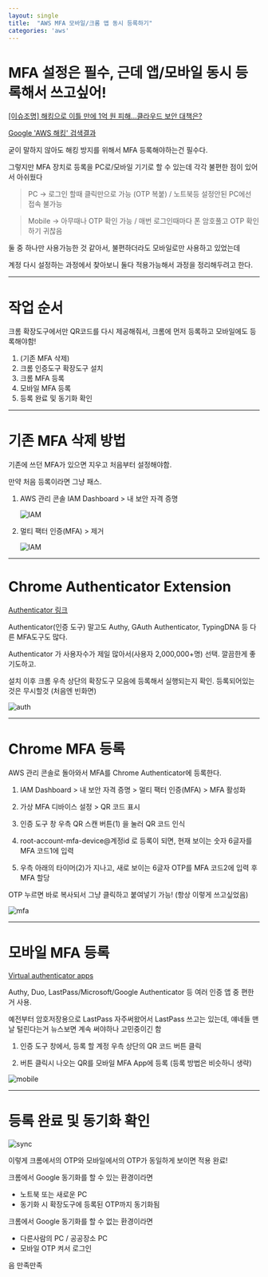 ```yaml
---
layout: single
title:  "AWS MFA 모바일/크롬 앱 동시 등록하기"
categories: 'aws'
---
```


# MFA 설정은 필수, 근데 앱/모바일 동시 등록해서 쓰고싶어!

[[이슈조명] 해킹으로 이틀 만에 1억 원 피해...클라우드 보안 대책은?](http://www.itdaily.kr/news/articleView.html?idxno=207832)

[Google 'AWS 해킹' 검색결과](https://www.google.com/search?q=aws+%ED%95%B4%ED%82%B9)

굳이 말하지 않아도 해킹 방지를 위해서 MFA 등록해야하는건 필수다.

그렇지만 MFA 장치로 등록을 PC로/모바일 기기로 할 수 있는데 각각 불편한 점이 있어서 아쉬웠다

> PC -> 로그인 할때 클릭만으로 가능 (OTP 복붙) / 노트북등 설정안된 PC에선 접속 불가능

> Mobile -> 아무때나 OTP 확인 가능 / 매번 로그인때마다 폰 암호풀고 OTP 확인하기 귀찮음

둘 중 하나만 사용가능한 것 같아서, 불편하더라도 모바일로만 사용하고 있었는데

계정 다시 설정하는 과정에서 찾아보니 둘다 적용가능해서 과정을 정리해두려고 한다.

---

# 작업 순서

크롬 확장도구에서만 QR코드를 다시 제공해줘서, 크롬에 먼저 등록하고 모바일에도 등록해야함!

1. (기존 MFA 삭제)
2. 크롬 인증도구 확장도구 설치
3. 크롬 MFA 등록
4. 모바일 MFA 등록
5. 등록 완료 및 동기화 확인

---

# 기존 MFA 삭제 방법

기존에 쓰던 MFA가 있으면 지우고 처음부터 설정해야함. 

만약 처음 등록이라면 그냥 패스. 

1. AWS 관리 콘솔 IAM Dashboard > 내 보안 자격 증명

    ![IAM](/assets/images/mfa01.png)

2. 멀티 팩터 인증(MFA) > 제거 

    ![IAM](/assets/images/mfa02.png)

---

# Chrome Authenticator Extension

[Authenticator 링크](https://chrome.google.com/webstore/detail/authenticator/bhghoamapcdpbohphigoooaddinpkbai)

Authenticator(인증 도구) 말고도 Authy, GAuth Authenticator, TypingDNA 등 다른 MFA도구도 많다.

Authenticator 가 사용자수가 제일 많아서(사용자 2,000,000+명) 선택. 깔끔한게 좋기도하고.

설치 이후 크롬 우측 상단의 확장도구 모음에 등록해서 실행되는지 확인. 등록되어있는것은 무시할것 (처음엔 빈화면)

![auth](/assets/images/mfa03.png)

---

# Chrome MFA 등록

AWS 관리 콘솔로 돌아와서 MFA를 Chrome Authenticator에 등록한다.

1. IAM Dashboard > 내 보안 자격 증명 > 멀티 팩터 인증(MFA) > MFA 활성화

2. 가상 MFA 디바이스 설정 > QR 코드 표시

3. 인증 도구 창 우측 QR 스캔 버튼(1) 을 눌러 QR 코드 인식

4. root-account-mfa-device@계정id 로 등록이 되면, 현재 보이는 숫자 6글자를 MFA 코드1에 입력

5. 우측 아래의 타이머(2)가 지나고, 새로 보이는 6글자 OTP를 MFA 코드2에 입력 후 MFA 할당

OTP 누르면 바로 복사되서 그냥 클릭하고 붙여넣기 가능! (항상 이렇게 쓰고싶었음)

![mfa](/assets/images/mfa04.png)

---

# 모바일 MFA 등록

[Virtual authenticator apps](https://aws.amazon.com/ko/iam/features/mfa/)

Authy, Duo, LastPass/Microsoft/Google Authenticator 등 여러 인증 앱 중 편한거 사용.

예전부터 암호저장용으로 LastPass 자주써왔어서 LastPass 쓰고는 있는데, 얘네들 맨날 털린다는거 뉴스보면 계속 써야하나 고민중이긴 함

1. 인증 도구 창에서, 등록 할 계정 우측 상단의 QR 코드 버튼 클릭

2. 버튼 클릭시 나오는 QR를 모바일 MFA App에 등록 (등록 방법은 비슷하니 생략)

![mobile](/assets/images/mfa05.png)

---

# 등록 완료 및 동기화 확인

![sync](/assets/images/mfa06.png)

이렇게 크롬에서의 OTP와 모바일에서의 OTP가 동일하게 보이면 적용 완료!

크롬에서 Google 동기화를 할 수 있는 환경이라면
- 노트북 또는 새로운 PC
- 동기화 시 확장도구에 등록된 OTP까지 동기화됨 

크롬에서 Google 동기화를 할 수 없는 환경이라면
- 다른사람의 PC / 공공장소 PC
- 모바일 OTP 켜서 로그인

음 만족만족
